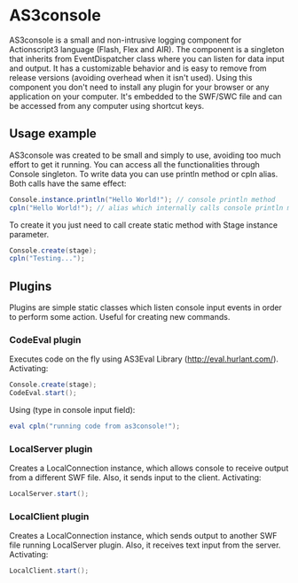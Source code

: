 # AS3console
AS3console is a small and non-intrusive logging component for Actionscript3 language (Flash, Flex and AIR).
The component is a singleton that inherits from EventDispatcher class where you can listen for data input and output.
It has a customizable behavior and is easy to remove from release versions (avoiding overhead when it isn't used).
Using this component you don't need to install any plugin for your browser or any application on your computer.
It's embedded to the SWF/SWC file and can be accessed from any computer using shortcut keys.

## Usage example
AS3console was created to be small and simply to use, avoiding too much effort to get it running. You can access all the functionalities through Console singleton.
To write data you can use println method or cpln alias. Both calls have the same effect:
```actionscript
Console.instance.println("Hello World!"); // console println method
cpln("Hello World!"); // alias which internally calls console println method
```
To create it you just need to call create static method with Stage instance parameter. 
```actionscript
Console.create(stage);
cpln("Testing...");
```

## Plugins
Plugins are simple static classes which listen console input events in order to perform some action. Useful for creating new commands.

### CodeEval plugin
Executes code on the fly using AS3Eval Library (http://eval.hurlant.com/).
Activating:
```actionscript
Console.create(stage);
CodeEval.start();
```
Using (type in console input field):
```actionscript
eval cpln("running code from as3console!");
```
	
### LocalServer plugin
Creates a LocalConnection instance, which allows console to receive output from a different SWF file. Also, it sends input to the client.
Activating:
```actionscript
LocalServer.start();
```
	
### LocalClient plugin
Creates a LocalConnection instance, which sends output to another SWF file running LocalServer plugin. Also, it receives text input from the server.
Activating:
```actionscript
LocalClient.start();
```